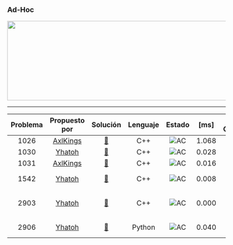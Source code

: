 ### Ad-Hoc
<p align="center">
  <img width="690" height="184" src="/misc/uri_adhoc.png">
</p>

---

| Problema     | Propuesto por | Solución     | Lenguaje | Estado | [ms] | CPU Complexity| Memory Complexity | Commentario|
|  :----:        |    :----:   |           :----:  |           :----:  |            :----:  |            :----:  |            :----:  |            :----:  |             :----:  | 
| 1026   | [AxlKings](https://github.com/AxlKings) | [🔗](/soluciones/URI/problemas/adhoc/1026/1026_AxlKings.cpp)    | C++ | ![AC](https://placehold.it/40/32CD32/FFFFFF?text=AC)| 1.068 | O(t) | O(1) | Python = TLE |
| 1030   | [Yhatoh](https://github.com/Yhatoh) | [🔗](/soluciones/URI/problemas/adhoc/1030/1030_Yhatoh.cpp)   | C++ | ![AC](https://placehold.it/40/32CD32/FFFFFF?text=AC) | 0.028 | - | O(n) | Elimina al asesinado >:3|
| 1031   | [AxlKings](https://github.com/AxlKings) | [🔗](/soluciones/URI/problemas/adhoc/1026/1026_AxlKings.cpp)    | C++ | ![AC](https://placehold.it/40/32CD32/FFFFFF?text=AC)| 0.016 | - | O(1) | Fuerza bruta posting |
| 1542   | [Yhatoh](https://github.com/Yhatoh) | [🔗](/soluciones/URI/problemas/adhoc/1542/1542_Yhatoh.cpp)   | C++ | ![AC](https://placehold.it/40/32CD32/FFFFFF?text=AC) | 0.008 | O(t) | O(1) | cantPagina/d - cantPagina/q = d, despeje cantPagina |
| 2903   | [Yhatoh](https://github.com/Yhatoh) | [🔗](/soluciones/URI/problemas/adhoc/2903/2903_Yhatoh.cpp)    | C++ |![AC](https://placehold.it/40/32CD32/FFFFFF?text=AC)| 0.000 | - | O(1) | t += r/360, hasta que round(t\*100000)/100000 == floor(round(t\*100000)/100000) |
| 2906   | [Yhatoh](https://github.com/Yhatoh) | [🔗](/soluciones/URI/problemas/adhoc/2906/2906_Yhatoh.py)    | Python | ![AC](https://placehold.it/40/32CD32/FFFFFF?text=AC)| 0.040 | - | O(n) | Sigue las intrucciones y todo saldrá bien |
